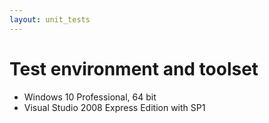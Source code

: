 ```yaml
---
layout: unit_tests
---
```


# Test environment and toolset 

* Windows 10 Professional, 64 bit
* Visual Studio 2008 Express Edition with SP1
